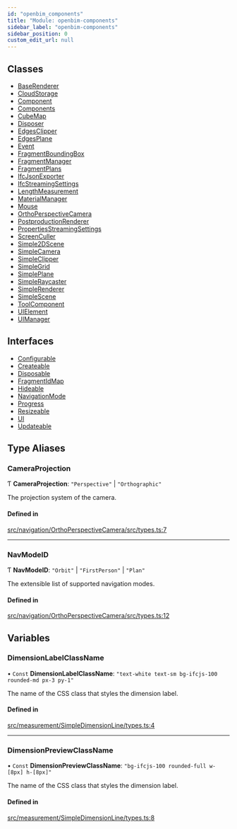 ```yaml
---
id: "openbim_components"
title: "Module: openbim-components"
sidebar_label: "openbim-components"
sidebar_position: 0
custom_edit_url: null
---
```


## Classes

- [BaseRenderer](../classes/openbim_components.BaseRenderer.md)
- [CloudStorage](../classes/openbim_components.CloudStorage.md)
- [Component](../classes/openbim_components.Component.md)
- [Components](../classes/openbim_components.Components.md)
- [CubeMap](../classes/openbim_components.CubeMap.md)
- [Disposer](../classes/openbim_components.Disposer.md)
- [EdgesClipper](../classes/openbim_components.EdgesClipper.md)
- [EdgesPlane](../classes/openbim_components.EdgesPlane.md)
- [Event](../classes/openbim_components.Event.md)
- [FragmentBoundingBox](../classes/openbim_components.FragmentBoundingBox.md)
- [FragmentManager](../classes/openbim_components.FragmentManager.md)
- [FragmentPlans](../classes/openbim_components.FragmentPlans.md)
- [IfcJsonExporter](../classes/openbim_components.IfcJsonExporter.md)
- [IfcStreamingSettings](../classes/openbim_components.IfcStreamingSettings.md)
- [LengthMeasurement](../classes/openbim_components.LengthMeasurement.md)
- [MaterialManager](../classes/openbim_components.MaterialManager.md)
- [Mouse](../classes/openbim_components.Mouse.md)
- [OrthoPerspectiveCamera](../classes/openbim_components.OrthoPerspectiveCamera.md)
- [PostproductionRenderer](../classes/openbim_components.PostproductionRenderer.md)
- [PropertiesStreamingSettings](../classes/openbim_components.PropertiesStreamingSettings.md)
- [ScreenCuller](../classes/openbim_components.ScreenCuller.md)
- [Simple2DScene](../classes/openbim_components.Simple2DScene.md)
- [SimpleCamera](../classes/openbim_components.SimpleCamera.md)
- [SimpleClipper](../classes/openbim_components.SimpleClipper.md)
- [SimpleGrid](../classes/openbim_components.SimpleGrid.md)
- [SimplePlane](../classes/openbim_components.SimplePlane.md)
- [SimpleRaycaster](../classes/openbim_components.SimpleRaycaster.md)
- [SimpleRenderer](../classes/openbim_components.SimpleRenderer.md)
- [SimpleScene](../classes/openbim_components.SimpleScene.md)
- [ToolComponent](../classes/openbim_components.ToolComponent.md)
- [UIElement](../classes/openbim_components.UIElement.md)
- [UIManager](../classes/openbim_components.UIManager.md)

## Interfaces

- [Configurable](../interfaces/openbim_components.Configurable.md)
- [Createable](../interfaces/openbim_components.Createable.md)
- [Disposable](../interfaces/openbim_components.Disposable.md)
- [FragmentIdMap](../interfaces/openbim_components.FragmentIdMap.md)
- [Hideable](../interfaces/openbim_components.Hideable.md)
- [NavigationMode](../interfaces/openbim_components.NavigationMode.md)
- [Progress](../interfaces/openbim_components.Progress.md)
- [Resizeable](../interfaces/openbim_components.Resizeable.md)
- [UI](../interfaces/openbim_components.UI.md)
- [Updateable](../interfaces/openbim_components.Updateable.md)

## Type Aliases

### CameraProjection

Ƭ **CameraProjection**: ``"Perspective"`` \| ``"Orthographic"``

The projection system of the camera.

#### Defined in

[src/navigation/OrthoPerspectiveCamera/src/types.ts:7](https://github.com/ThatOpen/engine_components/blob/178497c/src/navigation/OrthoPerspectiveCamera/src/types.ts#L7)

___

### NavModeID

Ƭ **NavModeID**: ``"Orbit"`` \| ``"FirstPerson"`` \| ``"Plan"``

The extensible list of supported navigation modes.

#### Defined in

[src/navigation/OrthoPerspectiveCamera/src/types.ts:12](https://github.com/ThatOpen/engine_components/blob/178497c/src/navigation/OrthoPerspectiveCamera/src/types.ts#L12)

## Variables

### DimensionLabelClassName

• `Const` **DimensionLabelClassName**: ``"text-white text-sm bg-ifcjs-100 rounded-md px-3 py-1"``

The name of the CSS class that styles the dimension label.

#### Defined in

[src/measurement/SimpleDimensionLine/types.ts:4](https://github.com/ThatOpen/engine_components/blob/178497c/src/measurement/SimpleDimensionLine/types.ts#L4)

___

### DimensionPreviewClassName

• `Const` **DimensionPreviewClassName**: ``"bg-ifcjs-100 rounded-full w-[8px] h-[8px]"``

The name of the CSS class that styles the dimension label.

#### Defined in

[src/measurement/SimpleDimensionLine/types.ts:8](https://github.com/ThatOpen/engine_components/blob/178497c/src/measurement/SimpleDimensionLine/types.ts#L8)

